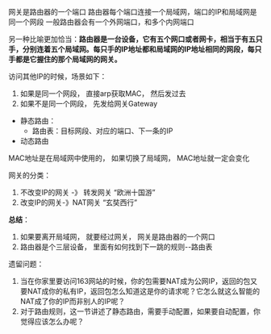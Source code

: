 网关是路由器的一个端口
路由器每个端口连接一个局域网，端口的IP和局域网是同一个网段
一般路由器会有一个外网端口，和多个内网端口

另一种比喻更加恰当：**路由器是一台设备，它有五个网口或者网卡，相当于有五只手，分别连着五个局域网。每只手的IP地址都和局域网的IP地址相同的网段，每只手都是它握住的那个局域网的网关。**

访问其他IP的时候，场景如下：
1. 如果是同一个网段， 直接arp获取MAC， 然后发过去
2. 如果不是同一个网段， 先发给网关Gateway

- 静态路由：
	- 路由表：目标网段、对应的端口、下一条的IP
- 动态路由


MAC地址是在局域网中使用的， 如果切换了局域网， MAC地址就一定会变化

网关的分类：
1. 不改变IP的网关 -》 转发网关   “欧洲十国游”
2. 改变IP的网关-》NAT网关 “玄奘西行”


**总结**：
1. 如果要离开局域网， 就要经过网关， 网关是路由器的一个网口
2. 路由器是个三层设备， 里面有如何找到下一跳的规则--路由表


遗留问题：


1.  当在你家里要访问163网站的时候，你的包需要NAT成为公网IP，返回的包又要NAT成你的私有IP，返回包怎么知道这是你的请求呢？它怎么就这么智能的NAT成了你的IP而非别人的IP呢？
2.  对于路由规则，这一节讲述了静态路由，需要手动配置，如果要自动配置，你觉得应该怎么办呢？
